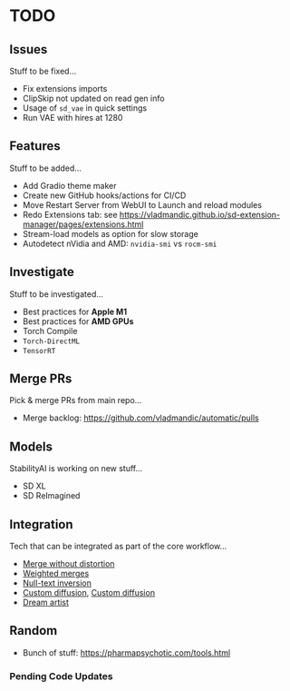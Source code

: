 # TODO

## Issues

Stuff to be fixed...

- Fix extensions imports
- ClipSkip not updated on read gen info
- Usage of `sd_vae` in quick settings
- Run VAE with hires at 1280


## Features

Stuff to be added...

- Add Gradio theme maker
- Create new GitHub hooks/actions for CI/CD  
- Move Restart Server from WebUI to Launch and reload modules
- Redo Extensions tab: see <https://vladmandic.github.io/sd-extension-manager/pages/extensions.html>
- Stream-load models as option for slow storage
- Autodetect nVidia and AMD: `nvidia-smi` vs `rocm-smi`

## Investigate

Stuff to be investigated...

- Best practices for **Apple M1**
- Best practices for **AMD GPUs**
- Torch Compile
- `Torch-DirectML`
- `TensorRT`

## Merge PRs

Pick & merge PRs from main repo...

- Merge backlog: <https://github.com/vladmandic/automatic/pulls>

## Models

StabilityAI is working on new stuff...

- SD XL
- SD ReImagined

## Integration

Tech that can be integrated as part of the core workflow...

- [Merge without distortion](https://github.com/ogkalu2/Merge-Stable-Diffusion-models-without-distortion)
- [Weighted merges](https://github.com/bbc-mc/sdweb-merge-block-weighted-gui/tree/master)
- [Null-text inversion](https://github.com/ouhenio/null-text-inversion-colab)
- [Custom diffusion](https://github.com/guaneec/custom-diffusion-webui), [Custom diffusion](https://www.cs.cmu.edu/~custom-diffusion/)
- [Dream artist](https://github.com/7eu7d7/DreamArtist-sd-webui-extension)

## Random

- Bunch of stuff: <https://pharmapsychotic.com/tools.html>

### Pending Code Updates
